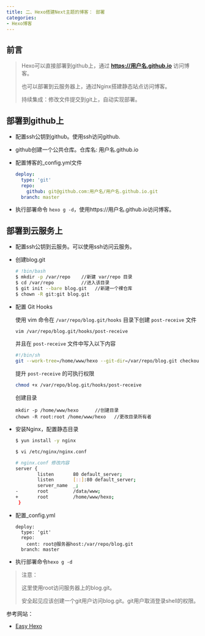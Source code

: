 ```yaml
---
title: 二、Hexo搭建Next主题的博客： 部署
categories:
- Hexo博客
---
```



## 前言

> Hexo可以直接部署到github上，通过 **https://用户名.github.io** 访问博客。
>
> 也可以部署到云服务器上，通过Nginx搭建静态站点访问博客。
>
> 持续集成：修改文件提交到git上，自动实现部署。

<!-- more -->

## 部署到github上

* 配置ssh公钥到github。使用ssh访问github.

* github创建一个公共仓库。仓库名: 用户名.github.io

* 配置博客的_config.yml文件

  ```yaml
  deploy:
    type: 'git'
    repo:
      github: git@github.com:用户名/用户名.github.io.git
    branch: master
  ```

* 执行部署命令 `hexo g -d`，使用https://用户名.github.io访问博客。

  

## 部署到云服务上

* 配置ssh公钥到云服务。可以使用ssh访问云服务。

* 创建blog.git

  ```bash
  # !bin/bash
  $ mkdir -p /var/repo    //新建 var/repo 目录
  $ cd /var/repo          //进入该目录
  $ git init --bare blog.git   //新建一个裸仓库
  $ chown -R git:git blog.git
  ```

* 配置 Git Hooks

  使用 vim 命令在 `/var/repo/blog.git/hooks` 目录下创建 `post-receive` 文件

  ```bash
  vim /var/repo/blog.git/hooks/post-receive
  ```

  并且在 `post-receive` 文件中写入以下内容

  ```bash
  #!/bin/sh
  git --work-tree=/home/www/hexo --git-dir=/var/repo/blog.git checkout -f
  ```

  提升 `post-receive` 的可执行权限

  ```bash
  chmod +x /var/repo/blog.git/hooks/post-receive
  ```

  创建目录

  ```
  mkdir -p /home/www/hexo      //创建目录
  chown -R root:root /home/www/hexo   //更改目录所有者
  ```

* 安装Nginx，配置静态目录

  ```bash
  $ yun install -y nginx
  
  $ vi /etc/nginx/nginx.conf
  
  # nginx.conf 修改内容
  server {
          listen       80 default_server;
          listen       [::]:80 default_server;
          server_name  _;
  -       root         /data/www;
  +       root         /home/www/hexo;
   }
  
  ```

* 配置_config.yml

  ```
  deploy:
    type: 'git'
    repo:
      cent: root@服务器host:/var/repo/blog.git
    branch: master
  ```

* 执行部署命令`hexo g -d`



> 注意：
>
> 这里使用root访问服务器上的blog.git。
>
> 安全起见应该创建一个git用户访问blog.git。git用户取消登录shell的权限。



参考网站：

* [Easy Hexo](https://easyhexo.com/1-Hexo-install-and-config/1-3-config-hexo.html)
